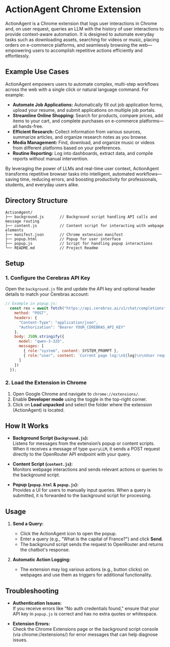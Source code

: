 # ActionAgent Chrome Extension

ActionAgent is a Chrome extension that logs user interactions in Chrome and, on user request, queries an LLM with the history of user interactions to provide context-aware automation. It is designed to automate everyday tasks such as downloading assets, searching for videos or music, placing orders on e-commerce platforms, and seamlessly browsing the web—empowering users to accomplish repetitive actions efficiently and effortlessly.

## Example Use Cases

ActionAgent empowers users to automate complex, multi-step workflows across the web with a single click or natural language command. For example:

- **Automate Job Applications:** Automatically fill out job application forms, upload your resume, and submit applications on multiple job portals.
- **Streamline Online Shopping:** Search for products, compare prices, add items to your cart, and complete purchases on e-commerce platforms—all hands-free.
- **Efficient Research:** Collect information from various sources, summarize articles, and organize research notes as you browse.
- **Media Management:** Find, download, and organize music or videos from different platforms based on your preferences.
- **Routine Reporting:** Log into dashboards, extract data, and compile reports without manual intervention.

By leveraging the power of LLMs and real-time user context, ActionAgent transforms repetitive browser tasks into intelligent, automated workflows—saving time, reducing errors, and boosting productivity for professionals, students, and everyday users alike.

## Directory Structure

```
ActionAgent/
├── background.js       // Background script handling API calls and message routing
├── content.js          // Content script for interacting with webpage elements
├── manifest.json       // Chrome extension manifest
├── popup.html          // Popup for user interface
├── popup.js            // Script for handling popup interactions
└── README.md           // Project Readme
```

## Setup

### 1. Configure the Cerebras API Key

Open the `background.js` file and update the API key and optional header details to match your Cerebras account:

```javascript
// Example in popup.js:
  const res = await fetch("https://api.cerebras.ai/v1/chat/completions", {
    method: "POST",
    headers: { 
      "Content-Type": "application/json", 
      "Authorization": "Bearer YOUR_CEREBRAS_API_KEY" 
    },
    body: JSON.stringify({ 
      model: "qwen-3-32b", 
      messages: [
        { role:"system", content: SYSTEM_PROMPT },
        { role:"user", content: `Current page log:\n${log}\n\nUser request: ${userRequest}\n\nGenerate tool calls to fulfill this request. Remember to add wait after opening tabs and use specific selectors.` },
      ]  
    })
  });
```

### 2. Load the Extension in Chrome

1. Open Google Chrome and navigate to `chrome://extensions/`.
2. Enable **Developer mode** using the toggle in the top-right corner.
3. Click on **Load unpacked** and select the folder where the extension (ActionAgent) is located.

## How It Works

- **Background Script (`background.js`):**  
  Listens for messages from the extension’s popup or content scripts. When it receives a message of type `queryLLM`, it sends a POST request directly to the OpenRouter API endpoint with your query.
  
- **Content Script (`content.js`):**  
  Monitors webpage interactions and sends relevant actions or queries to the background script.
  
- **Popup (`popup.html` & `popup.js`):**  
  Provides a UI for users to manually input queries. When a query is submitted, it is forwarded to the background script for processing.

## Usage

1. **Send a Query:**
   - Click the ActionAgent icon to open the popup.
   - Enter a query (e.g., "What is the capital of France?") and click **Send**.
   - The background script sends the request to OpenRouter and returns the chatbot's response.

2. **Automatic Action Logging:**
   - The extension may log various actions (e.g., button clicks) on webpages and use them as triggers for additional functionality.

## Troubleshooting

- **Authentication Issues:**  
  If you receive errors like "No auth credentials found," ensure that your API key in `popup.js` is correct and has no extra quotes or whitespace.
  
- **Extension Errors:**  
  Check the Chrome Extensions page or the background script console (via chrome://extensions/) for error messages that can help diagnose issues.
